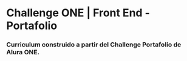 # Challenge ONE | Front End -  Portafolio

### Curriculum construido a partir del Challenge Portafolio de Alura ONE.

